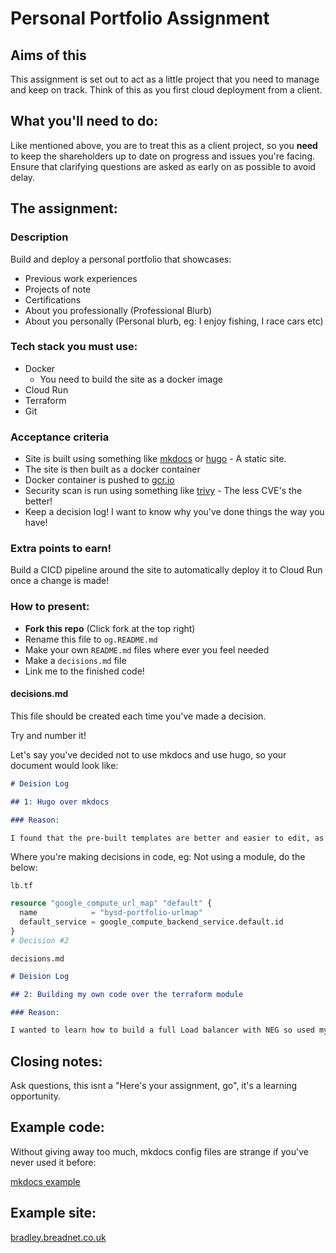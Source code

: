 # Personal Portfolio Assignment

## Aims of this

This assignment is set out to act as a little project that you need to manage and keep on track. Think of this as you first cloud deployment from a client.

## What you'll need to do:

Like mentioned above, you are to treat this as a client project, so you **need** to keep the shareholders up to date on progress and issues you're facing. Ensure that clarifying questions are asked as early on as possible to avoid delay.

## The assignment:

### Description

Build and deploy a personal portfolio that showcases:
* Previous work experiences
* Projects of note
* Certifications
* About you professionally (Professional Blurb)
* About you personally (Personal blurb, eg: I enjoy fishing, I race cars etc)

### Tech stack you **must** use:

* Docker 
    * You need to build the site as a docker image
* Cloud Run 
* Terraform
* Git

### Acceptance criteria

* Site is built using something like [mkdocs](https://www.mkdocs.org) or [hugo](gohugo.io/) - A static site.
* The site is then built as a docker container
* Docker container is pushed to [gcr.io](https://cloud.google.com/container-registry/)
* Security scan is run using something like [trivy](https://aquasecurity.github.io/trivy/) - The less CVE's the better! 
* Keep a decision log! I want to know why you've done things the way you have!


### Extra points to earn!

Build a CICD pipeline around the site to automatically deploy it to Cloud Run once a change is made!

### How to present:
* **Fork this repo** (Click fork at the top right)
* Rename this file to `og.README.md`
* Make your own `README.md` files where ever you feel needed
* Make a `decisions.md` file
* Link me to the finished code!


#### decisions.md

This file should be created each time you've made a decision.

Try and number it! 

Let's say you've decided not to use mkdocs and use hugo, so your document would look like:
```markdown
# Deision Log

## 1: Hugo over mkdocs

### Reason:

I found that the pre-built templates are better and easier to edit, as well as the build process etc...
```

Where you're making decisions in code, eg: Not using a module, do the below:

`lb.tf`
```terraform
resource "google_compute_url_map" "default" {
  name            = "bysd-portfolio-urlmap"
  default_service = google_compute_backend_service.default.id
}
# Decision #2
```

`decisions.md`
```markdown
# Deision Log

## 2: Building my own code over the terraform module

### Reason:

I wanted to learn how to build a full Load balancer with NEG so used my own code over the module.
```

## Closing notes:

Ask questions, this isnt a "Here's your assignment, go", it's a learning opportunity.

## Example code: 

Without giving away too much, mkdocs config files are strange if you've never used it before:

[mkdocs example](https://gist.github.com/userbradley/9aabac20e47c420e07b9bc0621378310)

## Example site:

[bradley.breadnet.co.uk](https://bradley.breadnet.co.uk)
